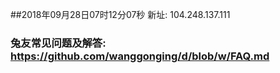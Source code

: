 ##2018年09月28日07时12分07秒 新址: 104.248.137.111
### 兔友常见问题及解答: https://github.com/wanggonging/d/blob/w/FAQ.md
